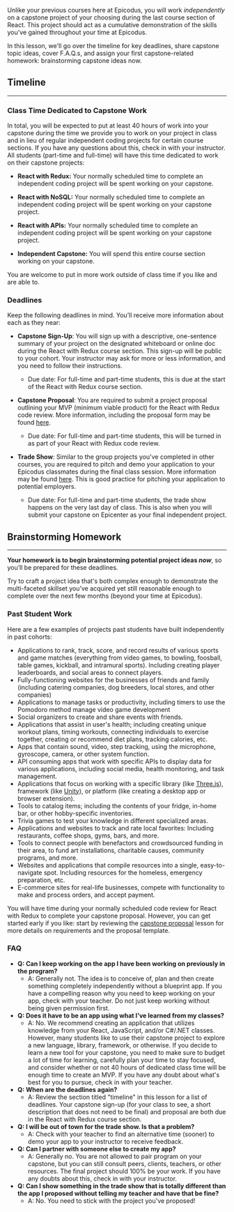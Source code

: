 Unlike your previous courses here at Epicodus, you will work _independently_ on a capstone project of your choosing during the last course section of React. This project should act as a cumulative demonstration of the skills you’ve gained throughout your time at Epicodus.

In this lesson, we'll go over the timeline for key deadlines, share capstone topic ideas, cover F.A.Q.s, and assign your first capstone-related homework: brainstorming capstone ideas now. 

## Timeline
---

### Class Time Dedicated to Capstone Work

In total, you will be expected to put at least 40 hours of work into your capstone during the time we provide you to work on your project in class and in lieu of regular independent coding projects for certain course sections. If you have any questions about this, check in with your instructor. All students (part-time and full-time) will have this time dedicated to work on their capstone projects:

* **React with Redux:** Your normally scheduled time to complete an independent coding project will be spent working on your capstone. 

* **React with NoSQL:** Your normally scheduled time to complete an independent coding project will be spent working on your capstone project.

* **React with APIs:** Your normally scheduled time to complete an independent coding project will be spent working on your capstone project.

* **Independent Capstone:** You will spend this entire course section working on your capstone.

You are welcome to put in more work outside of class time if you like and are able to. 

### Deadlines

Keep the following deadlines in mind. You’ll receive more information about each as they near:

* **Capstone Sign-Up**: You will sign up with a descriptive, one-sentence summary of your project on the designated whiteboard or online doc during the React with Redux course section. This sign-up will be public to your cohort. Your instructor may ask for more or less information, and you need to follow their instructions.

    *  Due date: For full-time and part-time students, this is due at the start of the React with Redux course section.

* **Capstone Proposal**:  You are required to submit a project proposal outlining your MVP (minimum viable product) for the React with Redux code review. More information, including the proposal form may be found [here](/react/react-fundamentals-part-2/independent-capstone-project-sign-up-and-proposal).

    *  Due date: For full-time and part-time students, this will be turned in as part of your React with Redux code review. 

* **Trade Show**:  Similar to the group projects you've completed in other courses, you are required to pitch and demo your application to your Epicodus classmates during the final class session. More information may be found [here](/react/independent-capstone-part-2/independent-capstone-project-week-overview). This is good practice for pitching your application to potential employers.

    *  Due date: For full-time and part-time students, the trade show happens on the very last day of class. This is also when you will submit your capstone on Epicenter as your final independent project.

## Brainstorming Homework
---

**Your homework is to begin brainstorming potential project ideas _now_**, so you’ll be prepared for these deadlines.

Try to craft a project idea that's both complex enough to demonstrate the multi-faceted skillset you’ve acquired yet still reasonable enough to complete over the next few months (beyond your time at Epicodus).

### Past Student Work

Here are a few examples of projects past students have built independently in past cohorts:

* Applications to rank, track, score, and record results of various sports and game matches (everything from video games, to bowling, foosball, table games, kickball, and intramural sports). Including creating player leaderboards, and social areas to connect players.
* Fully-functioning websites for the businesses of friends and family (including catering companies, dog breeders, local stores, and other companies)
* Applications to manage tasks or productivity, including timers to use the Pomodoro method manage video game development
* Social organizers to create and share events with friends.
* Applications that assist in user's health; including creating unique workout plans, timing workouts, connecting individuals to exercise together, creating or recommend diet plans, tracking calories, etc.
* Apps that contain sound, video, step tracking, using the microphone, gyroscope, camera, or other system function.
* API consuming apps that work with specific APIs to display data for various applications, including social media, health monitoring, and task management.
* Applications that focus on working with a specific library (like [Three.js](https://threejs.org/)), framework (like [Unity](https://unity.com/)), or platform (like creating a desktop app or browser extension).
* Tools to catalog items; including the contents of your fridge, in-home bar, or other hobby-specific inventories.
* Trivia games to test your knowledge in different specialized areas.
* Applications and websites to track and rate local favorites: Including restaurants, coffee shops, gyms, bars, and more.
* Tools to connect people with benefactors and crowdsourced funding in their area, to fund art installations, charitable causes, community programs, and more.
* Websites and applications that compile resources into a single, easy-to-navigate spot. Including resources for the homeless, emergency preparation, etc.
* E-commerce sites for real-life businesses, compete with functionality to make and process orders, and accept payment.  

You will have time during your normally scheduled code review for React with Redux to complete your capstone proposal. However, you can get started early if you like: start by reviewing the [capstone proposal](/react/react-fundamentals-part-2/independent-capstone-project-sign-up-and-proposal) lesson for more details on requirements and the proposal template. 

### FAQ

* **Q: Can I keep working on the app I have been working on previously in the program?**
  * A: Generally not. The idea is to conceive of, plan and then create something completely independently without a blueprint app. If you have a compelling reason why you need to keep working on your app, check with your teacher. Do not just keep working without being given permission first.
* **Q: Does it have to be an app using what I've learned from my classes?**
  * A: No. We recommend creating an application that utilizes knowledge from your React, JavaScript, and/or C#/.NET classes. However, many students like to use their capstone project to explore a new language, library, framework, or otherwise. If you decide to learn a new tool for your capstone, you need to make sure to budget a lot of time for learning, carefully plan your time to stay focused, and consider whether or not 40 hours of dedicated class time will be enough time to create an MVP. If you have any doubt about what's best for you to pursue, check in with your teacher.
* **Q: When are the deadlines again?**
  * A: Review the section titled "timeline" in this lesson for a list of deadlines. Your capstone  sign-up (for your class to see, a short description that does not need to be final) and proposal are both due in the React with Redux course section.
* **Q: I will be out of town for the trade show. Is that a problem?**
  * A: Check with your teacher to find an alternative time (sooner) to demo your app to your instructor to receive feedback.
* **Q: Can I partner with someone else to create my app?**
  * A: Generally no. You are not allowed to pair program on your capstone, but you can still consult peers, clients, teachers, or other resources. The final project should 100% be your work. If you have any doubts about this, check in with your instructor.
* **Q: Can I show something in the trade show that is totally different than the app I proposed without telling my teacher and have that be fine?**
  * A: No. You need to stick with the project you've proposed!

